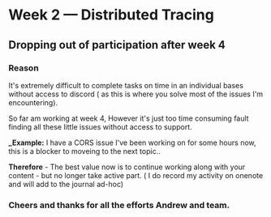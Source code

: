 # Week 2 — Distributed Tracing

## **Dropping out of participation after week 4** 

### **Reason**
It's extremely difficult to complete tasks on time in an individual bases without access to discord  ( as this is where you solve most of the issues I'm encountering). 

So far am working at week 4,  However it's just too time consuming fault finding all these little issues without access to support. 

**_Example:** I have a CORS issue I've been working on for some hours now, this is a blocker to moveing to the next topic..    


**Therefore**  - The best value now is to continue working along with your content - but no longer take active part. ( I do record my activity on onenote and will add to the journal ad-hoc)  

### Cheers and thanks for all the efforts Andrew and team.  
